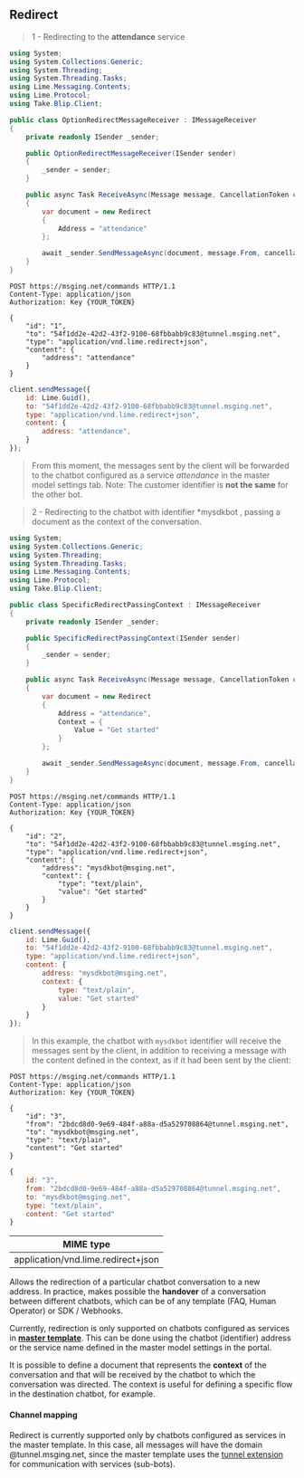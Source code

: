 ## Redirect

> 1 - Redirecting to the **attendance** service

```csharp
using System;
using System.Collections.Generic;
using System.Threading;
using System.Threading.Tasks;
using Lime.Messaging.Contents;
using Lime.Protocol;
using Take.Blip.Client;

public class OptionRedirectMessageReceiver : IMessageReceiver
{
    private readonly ISender _sender;

    public OptionRedirectMessageReceiver(ISender sender)
    {
        _sender = sender;
    }

    public async Task ReceiveAsync(Message message, CancellationToken cancellationToken)
    {
        var document = new Redirect
        {
            Address = "attendance"
        };

        await _sender.SendMessageAsync(document, message.From, cancellationToken);
    }
}
```

```http
POST https://msging.net/commands HTTP/1.1
Content-Type: application/json
Authorization: Key {YOUR_TOKEN}

{
    "id": "1",
    "to": "54f1dd2e-42d2-43f2-9100-68fbbabb9c83@tunnel.msging.net",
    "type": "application/vnd.lime.redirect+json",
    "content": {
        "address": "attendance"
    }
}
```

```javascript
client.sendMessage({
    id: Lime.Guid(),
    to: "54f1dd2e-42d2-43f2-9100-68fbbabb9c83@tunnel.msging.net",
    type: "application/vnd.lime.redirect+json",
    content: {
        address: "attendance",
    }
});
```

>From this moment, the messages sent by the client will be forwarded to the chatbot configured as a service *attendance* in the master model settings tab. Note: The customer identifier is **not the same** for the other bot.

> 2 - Redirecting to the chatbot with identifier *mysdkbot , passing a document as the context of the conversation.

```csharp
using System;
using System.Collections.Generic;
using System.Threading;
using System.Threading.Tasks;
using Lime.Messaging.Contents;
using Lime.Protocol;
using Take.Blip.Client;

public class SpecificRedirectPassingContext : IMessageReceiver
{
    private readonly ISender _sender;

    public SpecificRedirectPassingContext(ISender sender)
    {
        _sender = sender;
    }

    public async Task ReceiveAsync(Message message, CancellationToken cancellationToken)
    {
        var document = new Redirect
        {
            Address = "attendance",
            Context = {
                Value = "Get started"
            }
        };

        await _sender.SendMessageAsync(document, message.From, cancellationToken);
    }
}
```

```http
POST https://msging.net/commands HTTP/1.1
Content-Type: application/json
Authorization: Key {YOUR_TOKEN}

{
    "id": "2",
    "to": "54f1dd2e-42d2-43f2-9100-68fbbabb9c83@tunnel.msging.net",
    "type": "application/vnd.lime.redirect+json",
    "content": {
        "address": "mysdkbot@msging.net",
        "context": {
            "type": "text/plain",
            "value": "Get started"
        }
    }
}
```

```javascript
client.sendMessage({
    id: Lime.Guid(),
    to: "54f1dd2e-42d2-43f2-9100-68fbbabb9c83@tunnel.msging.net",
    type: "application/vnd.lime.redirect+json",
    content: {
        address: "mysdkbot@msging.net",
        context: {
            type: "text/plain",
            value: "Get started"
        }
    }
});
```

>In this example, the chatbot with `mysdkbot` identifier will receive the messages sent by the client, in addition to receiving a message with the content defined in the context, as if it had been sent by the client:

```http
POST https://msging.net/commands HTTP/1.1
Content-Type: application/json
Authorization: Key {YOUR_TOKEN}

{
    "id": "3",
    "from": "2bdcd8d0-9e69-484f-a88a-d5a529708864@tunnel.msging.net",
    "to": "mysdkbot@msging.net",
    "type": "text/plain",
    "content": "Get started"
}
```

```javascript
{
    id: "3",
    from: "2bdcd8d0-9e69-484f-a88a-d5a529708864@tunnel.msging.net",
    to: "mysdkbot@msging.net",
    type: "text/plain",
    content: "Get started"
}
```

| MIME type                          |
|------------------------------------|
| application/vnd.lime.redirect+json |

Allows the redirection of a particular chatbot conversation to a new address. In practice, makes possible the **handover** of a conversation between different chatbots, which can be of any template (FAQ, Human Operator) or SDK / Webhooks.

Currently, redirection is only supported on chatbots configured as services in [**master template**](https://portal.blip.ai/#/docs/templates/master). This can be done using the chatbot (identifier) address or the service name defined in the master model settings in the portal.

It is possible to define a document that represents the **context** of the conversation and that will be received by the chatbot to which the conversation was directed. The context is useful for defining a specific flow in the destination chatbot, for example.

#### Channel mapping

Redirect is currently supported only by chatbots configured as services in the master template. In this case, all messages will have the domain @tunnel.msging.net, since the master template uses the [tunnel extension](https://portal.blip.ai/#/docs/tunnel) for communication with services (sub-bots).

